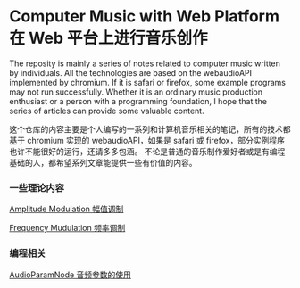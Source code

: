 # Computer Music with Web Platform 在 Web 平台上进行音乐创作

The reposity is mainly a series of notes related to computer music written by individuals. All the technologies are based on the webaudioAPI implemented by chromium. If it is safari or firefox, some example programs may not run successfully.
Whether it is an ordinary music production enthusiast or a person with a programming foundation, I hope that the series of articles can provide some valuable content.

这个仓库的内容主要是个人编写的一系列和计算机音乐相关的笔记，所有的技术都基于 chromium 实现的 webaudioAPI，如果是 safari 或 firefox，部分实例程序也许不能很好的运行，还请多多包涵。
不论是普通的音乐制作爱好者或是有编程基础的人，都希望系列文章能提供一些有价值的内容。

### 一些理论内容
[Amplitude Modulation 幅值调制](./02-amplitude-modulation/)

[Frequency Mudulation 频率调制](./03-frequency-modulation)

### 编程相关
[AudioParamNode 音频参数的使用](./04-AudioParam/)
